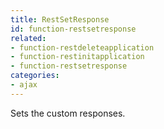 ```yaml
---
title: RestSetResponse
id: function-restsetresponse
related:
- function-restdeleteapplication
- function-restinitapplication
- function-restsetresponse
categories:
- ajax
---
```


Sets the custom responses.
